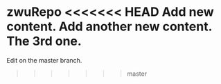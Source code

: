  zwuRepo
<<<<<<< HEAD
Add new content. 
Add another new content. 
The 3rd one.
=======
Edit on the master branch. 
>>>>>>> master
